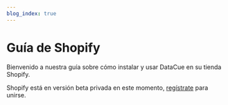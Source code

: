 ```yaml
---
blog_index: true
---
```


# Guía de Shopify

Bienvenido a nuestra guía sobre cómo instalar y usar DataCue en su tienda Shopify.

Shopify está en versión beta privada en este momento, [regístrate](https://datacue.co/sign-up) para unirse.

<ArticleIndex type="shopify" lang="es" />
